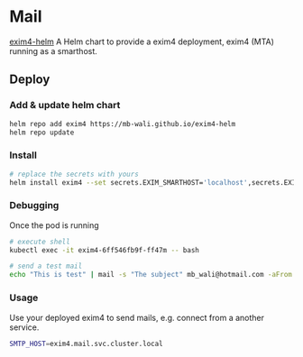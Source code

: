# Mail

[exim4-helm](https://github.com/mb-wali/exim4-helm)
A Helm chart to provide a exim4 deployment, exim4 (MTA) running as a smarthost.

## Deploy

### Add & update helm chart

```bash
helm repo add exim4 https://mb-wali.github.io/exim4-helm
helm repo update
```

### Install

```bash
# replace the secrets with yours
helm install exim4 --set secrets.EXIM_SMARTHOST='localhost',secrets.EXIM_PASSWORD='passw0rd',secrets.EXIM_ALLOWED_SENDERS='*' exim4/exim4 --namespace mail --create-namespace --wait
```

### Debugging

Once the pod is running

```bash
# execute shell 
kubectl exec -it exim4-6ff546fb9f-ff47m -- bash

# send a test mail
echo "This is test" | mail -s "The subject" mb_wali@hotmail.com -aFrom:sender@myhost.com
```

### Usage

Use your deployed exim4 to send mails, 
e.g. connect from a another service.

```bash
SMTP_HOST=exim4.mail.svc.cluster.local
```
